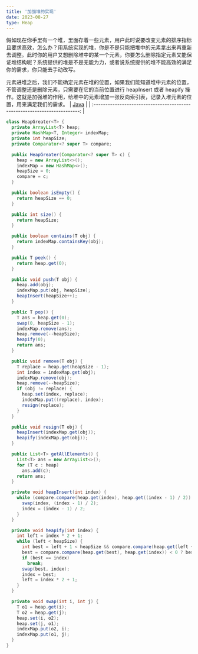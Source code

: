 ```yaml
---
title: '加强堆的实现'
date: 2023-08-27
type: Heap
---
```


假如现在你手里有一个堆，里面存着一些元素，用户此时说要改变元素的排序指标且要求高效，怎么办？用系统实现的堆，你是不是只能把堆中的元素拿出来再重新去调整。此时你的用户又想删除堆中的某一个元素，你要怎么删除指定元素又能保证堆结构呢？系统提供的堆是不是无能为力，或者说系统提供的堆不能高效的满足你的需求，你只能去手动改写。

元素进堆之后，我们不能确定元素在堆的位置，如果我们能知道堆中元素的位置，不管调整还是删除元素，只需要在它的当前位置进行 heapInsert 或者 heapify 操作。这就是加强堆的作用，给堆中的元素增加一张反向索引表，记录入堆元素的位置，用来满足我们的需求。
| [Java](https://github.com/ZhengKe996/DS/blob/main/src/heap/heap_greater.java) |
| :------------------------------------------------------------------------: |

```java
class HeapGreater<T> {
  private ArrayList<T> heap;
  private HashMap<T, Integer> indexMap;
  private int heapSize;
  private Comparator<? super T> compare;

  public HeapGreater(Comparator<? super T> c) {
    heap = new ArrayList<>();
    indexMap = new HashMap<>();
    heapSize = 0;
    compare = c;
  }

  public boolean isEmpty() {
    return heapSize == 0;
  }

  public int size() {
    return heapSize;
  }

  public boolean contains(T obj) {
    return indexMap.containsKey(obj);
  }

  public T peek() {
    return heap.get(0);
  }

  public void push(T obj) {
    heap.add(obj);
    indexMap.put(obj, heapSize);
    heapInsert(heapSize++);
  }

  public T pop() {
    T ans = heap.get(0);
    swap(0, heapSize - 1);
    indexMap.remove(ans);
    heap.remove(--heapSize);
    heapify(0);
    return ans;
  }

  public void remove(T obj) {
    T replace = heap.get(heapSize - 1);
    int index = indexMap.get(obj);
    indexMap.remove(obj);
    heap.remove(--heapSize);
    if (obj != replace) {
      heap.set(index, replace);
      indexMap.put((replace), index);
      resign(replace);
    }
  }

  public void resign(T obj) {
    heapInsert(indexMap.get(obj));
    heapify(indexMap.get(obj));
  }

  public List<T> getAllElements() {
    List<T> ans = new ArrayList<>();
    for (T c : heap)
      ans.add(c);
    return ans;
  }

  private void heapInsert(int index) {
    while (compare.compare(heap.get(index), heap.get((index - 1) / 2)) < 0) {
      swap(index, (index - 1) / 2);
      index = (index - 1) / 2;
    }
  }

  private void heapify(int index) {
    int left = index * 2 + 1;
    while (left < heapSize) {
      int best = left + 1 < heapSize && compare.compare(heap.get(left + 1), heap.get(left)) < 0 ? (left + 1) : left;
      best = compare.compare(heap.get(best), heap.get(index)) < 0 ? best : index;
      if (best == index)
        break;
      swap(best, index);
      index = best;
      left = index * 2 + 1;
    }
  }

  private void swap(int i, int j) {
    T o1 = heap.get(i);
    T o2 = heap.get(j);
    heap.set(i, o2);
    heap.set(j, o1);
    indexMap.put(o2, i);
    indexMap.put(o1, j);
  }
}
```
